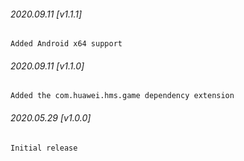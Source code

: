 

###### 2020.09.11 [v1.1.1]

```
Added Android x64 support
```


###### 2020.09.11 [v1.1.0]

```
Added the com.huawei.hms.game dependency extension
```


###### 2020.05.29 [v1.0.0]

```
Initial release
```
